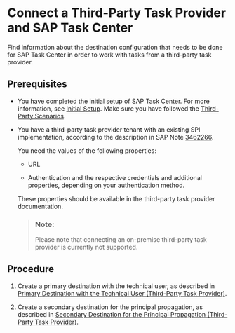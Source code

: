 <!-- loioc6362b6a82904ac7836c3e2f3dc871cd -->

# Connect a Third-Party Task Provider and SAP Task Center

Find information about the destination configuration that needs to be done for SAP Task Center in order to work with tasks from a third-party task provider.



<a name="loioc6362b6a82904ac7836c3e2f3dc871cd__prereq_zzy_spz_pjb"/>

## Prerequisites

-   You have completed the initial setup of SAP Task Center. For more information, see [Initial Setup](../30-initial-setup/initial-setup-8347694.md). Make sure you have followed the [Third-Party Scenarios](https://help.sap.com/docs/cloud-identity/system-integration-guide/third-party-integration).

-   You have a third-party task provider tenant with an existing SPI implementation, according to the description in SAP Note [3462266](https://me.sap.com/notes/3462266).

    You need the values of the following properties:

    -   URL

    -   Authentication and the respective credentials and additional properties, depending on your authentication method.


    These properties should be available in the third-party task provider documentation.

    > ### Note:  
    > Please note that connecting an on-premise third-party task provider is currently not supported.




## Procedure

1.  Create a primary destination with the technical user, as described in [Primary Destination with the Technical User \(Third-Party Task Provider\)](primary-destination-with-the-technical-user-third-party-task-provider-b55629f.md).

2.  Create a secondary destination for the principal propagation, as described in [Secondary Destination for the Principal Propagation \(Third-Party Task Provider\)](secondary-destination-for-the-principal-propagation-third-party-task-provider-1a6be2c.md).


